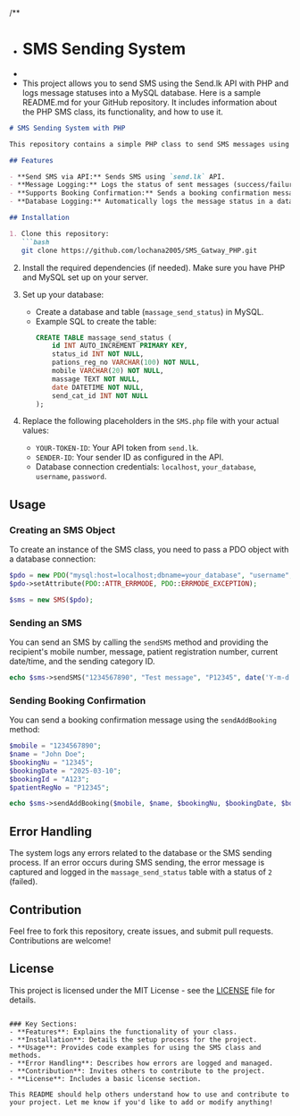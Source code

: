 /**
 * # SMS Sending System
 * 
 * This project allows you to send SMS using the Send.lk API with PHP and logs message statuses into a MySQL database.
Here is a sample README.md for your GitHub repository. It includes information about the PHP SMS class, its functionality, and how to use it.

```markdown
# SMS Sending System with PHP

This repository contains a simple PHP class to send SMS messages using the `send.lk` API. The `SMS` class handles sending SMS messages, logging the status of each message, and storing the status in a MySQL database. It supports sending booking confirmation messages to patients with relevant details.

## Features

- **Send SMS via API:** Sends SMS using `send.lk` API.
- **Message Logging:** Logs the status of sent messages (success/failure) in a MySQL database.
- **Supports Booking Confirmation:** Sends a booking confirmation message containing the booking ID and details.
- **Database Logging:** Automatically logs the message status in a database with relevant details.

## Installation

1. Clone this repository:
   ```bash
   git clone https://github.com/lochana2005/SMS_Gatway_PHP.git
   ```

2. Install the required dependencies (if needed). Make sure you have PHP and MySQL set up on your server.

3. Set up your database:
   - Create a database and table (`massage_send_status`) in MySQL. 
   - Example SQL to create the table:
     ```sql
     CREATE TABLE massage_send_status (
         id INT AUTO_INCREMENT PRIMARY KEY,
         status_id INT NOT NULL,
         pations_reg_no VARCHAR(100) NOT NULL,
         mobile VARCHAR(20) NOT NULL,
         massage TEXT NOT NULL,
         date DATETIME NOT NULL,
         send_cat_id INT NOT NULL
     );
     ```

4. Replace the following placeholders in the `SMS.php` file with your actual values:
   - `YOUR-TOKEN-ID`: Your API token from `send.lk`.
   - `SENDER-ID`: Your sender ID as configured in the API.
   - Database connection credentials: `localhost`, `your_database`, `username`, `password`.

## Usage

### Creating an SMS Object

To create an instance of the SMS class, you need to pass a PDO object with a database connection:

```php
$pdo = new PDO("mysql:host=localhost;dbname=your_database", "username", "password");
$pdo->setAttribute(PDO::ATTR_ERRMODE, PDO::ERRMODE_EXCEPTION);

$sms = new SMS($pdo);
```

### Sending an SMS

You can send an SMS by calling the `sendSMS` method and providing the recipient's mobile number, message, patient registration number, current date/time, and the sending category ID.

```php
echo $sms->sendSMS("1234567890", "Test message", "P12345", date('Y-m-d H:i:s'), "1");
```

### Sending Booking Confirmation

You can send a booking confirmation message using the `sendAddBooking` method:

```php
$mobile = "1234567890";
$name = "John Doe";
$bookingNu = "12345";
$bookingDate = "2025-03-10";
$bookingId = "A123";
$patientRegNo = "P12345";

echo $sms->sendAddBooking($mobile, $name, $bookingNu, $bookingDate, $bookingId, $patientRegNo);
```

## Error Handling

The system logs any errors related to the database or the SMS sending process. If an error occurs during SMS sending, the error message is captured and logged in the `massage_send_status` table with a status of `2` (failed).

## Contribution

Feel free to fork this repository, create issues, and submit pull requests. Contributions are welcome!

## License

This project is licensed under the MIT License - see the [LICENSE](LICENSE) file for details.
```

### Key Sections:
- **Features**: Explains the functionality of your class.
- **Installation**: Details the setup process for the project.
- **Usage**: Provides code examples for using the SMS class and methods.
- **Error Handling**: Describes how errors are logged and managed.
- **Contribution**: Invites others to contribute to the project.
- **License**: Includes a basic license section.

This README should help others understand how to use and contribute to your project. Let me know if you'd like to add or modify anything!
